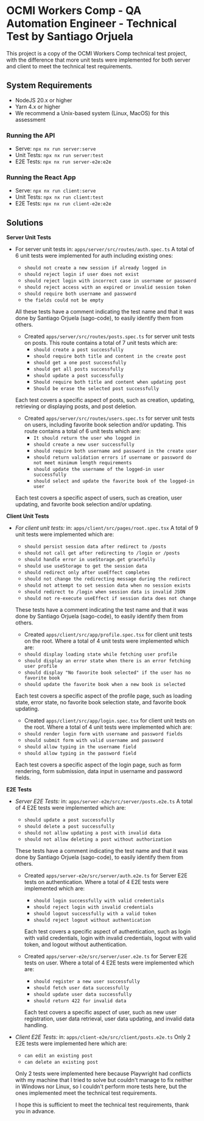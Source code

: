 # OCMI Workers Comp - QA Automation Engineer - Technical Test by Santiago Orjuela

This project is a copy of the OCMI Workers Comp technical test project, with the difference that more unit tests were implemented for both server and client to meet the technical test requirements.

## System Requirements

- NodeJS 20.x or higher
- Yarn 4.x or higher
- We recommend a Unix-based system (Linux, MacOS) for this assessment

### Running the API

- Serve: `npx nx run server:serve`
- Unit Tests: `npx nx run server:test`
- E2E Tests: `npx nx run server-e2e:e2e`

### Running the React App

- Serve: `npx nx run client:serve`
- Unit Tests: `npx nx run client:test`
- E2E Tests: `npx nx run client-e2e:e2e`

## Solutions

**Server Unit Tests**

- For server unit tests in: `apps/server/src/routes/auth.spec.ts`
  A total of 6 unit tests were implemented for auth including existing ones:
  - `should not create a new session if already logged in`
  - `should reject login if user does not exist`
  - `should reject login with incorrect case in username or password`
  - `should reject access with an expired or invalid session token`
  - `should require both username and password`
  - `the fields could not be empty`

  All these tests have a comment indicating the test name and that it was done by Santiago Orjuela (sago-code), to easily identify them from others.

  * Created `apps/server/src/routes/posts.spec.ts` for server unit tests on posts.
    This route contains a total of 7 unit tests which are:
    - `should create a post successfully`
    - `should require both title and content in the create post`
    - `should get a one post successfully`
    - `should get all posts successfully`
    - `should update a post successfully`
    - `Should require both title and content when updating post`
    - `Should be erase the selected post successfully`

  Each test covers a specific aspect of posts, such as creation, updating, retrieving or displaying posts, and post deletion.

  * Created `apps/server/src/routes/users.spec.ts` for server unit tests on users, including favorite book selection and/or updating.
    This route contains a total of 6 unit tests which are:
    - `It should return the user who logged in`
    - `should create a new user successfully`
    - `should require both username and password in the create user`
    - `should return validation errors if username or password do not meet minimum length requirements`
    - `should update the username of the logged-in user successfully`
    - `should select and update the favorite book of the logged-in user`
  
  Each test covers a specific aspect of users, such as creation, user updating, and favorite book selection and/or updating.

**Client Unit Tests**

- *For client unit tests:* 
in: `apps/client/src/pages/root.spec.tsx`
  A total of 9 unit tests were implemented which are:
  - `should persist session data after redirect to /posts`
  - `should not call get after redirecting to /login or /posts`
  - `should handle error in useStorage.get gracefully`
  - `should use useStorage to get the session data`
  - `should redirect only after useEffect completes`
  - `should not change the redirecting message during the redirect`
  - `should not attempt to set session data when no session exists`
  - `should redirect to /login when session data is invalid JSON`
  - `should not re-execute useEffect if session data does not change`

  These tests have a comment indicating the test name and that it was done by Santiago Orjuela (sago-code), to easily identify them from others.

  * Created `apps/client/src/app/profile.spec.tsx` for client unit tests on the root.
   Where a total of 4 unit tests were implemented which are:
   - `should display loading state while fetching user profile`
   - `should display an error state when there is an error fetching user profile`
   - `should display "No favorite book selected" if the user has no favorite book`
   - `should update the favorite book when a new book is selected`

  Each test covers a specific aspect of the profile page, such as loading state, error state, no favorite book selection state, and favorite book updating.

  * Created `apps/client/src/app/login.spec.tsx` for client unit tests on the root.
   Where a total of 4 unit tests were implemented which are:
   - `should render login form with username and password fields`
   - `should submit form with valid username and password`
   - `should allow typing in the username field`
   - `should allow typing in the password field`

  Each test covers a specific aspect of the login page, such as form rendering, form submission, data input in username and password fields.

**E2E Tests**

- *Server E2E Tests:* 
in: `apps/server-e2e/src/server/posts.e2e.ts`
  A total of 4 E2E tests were implemented which are:
  - `should update a post successfully`
  - `should delete a post successfully`
  - `should not allow updating a post with invalid data`
  - `should not allow deleting a post without authorization`

  These tests have a comment indicating the test name and that it was done by Santiago Orjuela (sago-code), to easily identify them from others.

  * Created `apps/server-e2e/src/server/auth.e2e.ts` for Server E2E tests on authentication.
    Where a total of 4 E2E tests were implemented which are:
    - `should login successfully with valid credentials`
    - `should reject login with invalid credentials`
    - `should logout successfully with a valid token`
    - `should reject logout without authentication`

    Each test covers a specific aspect of authentication, such as login with valid credentials, login with invalid credentials, logout with valid token, and logout without authentication.

  * Created `apps/server-e2e/src/server/user.e2e.ts` for Server E2E tests on user.
    Where a total of 4 E2E tests were implemented which are:
    - `should register a new user successfully`
    - `should fetch user data successfully`
    - `should update user data successfully`
    - `should return 422 for invalid data`

    Each test covers a specific aspect of user, such as new user registration, user data retrieval, user data updating, and invalid data handling.

- *Client E2E Tests:* 
  in: `apps/client-e2e/src/client/posts.e2e.ts`
  Only 2 E2E tests were implemented here which are:
    - `can edit an existing post`
    - `can delete an existing post`
  
  Only 2 tests were implemented here because Playwright had conflicts with my machine that I tried to solve but couldn't manage to fix neither in Windows nor Linux, so I couldn't perform more tests here, but the ones implemented meet the technical test requirements.
  
  I hope this is sufficient to meet the technical test requirements, thank you in advance.

